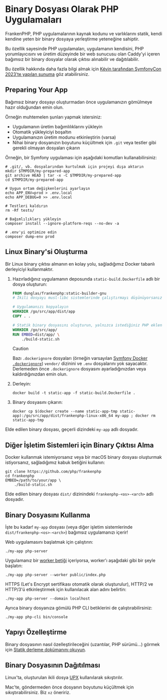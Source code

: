 # Binary Dosyası Olarak PHP Uygulamaları

FrankenPHP, PHP uygulamalarının kaynak kodunu ve varlıklarını statik, kendi kendine yeten bir binary dosyaya yerleştirme yeteneğine sahiptir.

Bu özellik sayesinde PHP uygulamaları, uygulamanın kendisini, PHP yorumlayıcısını ve üretim düzeyinde bir web sunucusu olan Caddy'yi içeren bağımsız bir binary dosyalar olarak çıktısı alınabilir ve dağıtılabilir.

Bu özellik hakkında daha fazla bilgi almak için [Kévin tarafından SymfonyCon 2023'te yapılan sunuma](https://dunglas.dev/2023/12/php-and-symfony-apps-as-standalone-binaries/) göz atabilirsiniz.

## Preparing Your App

Bağımsız binary dosyayı oluşturmadan önce uygulamanızın gömülmeye hazır olduğundan emin olun.

Örneğin muhtemelen şunları yapmak istersiniz:

- Uygulamanın üretim bağımlılıklarını yükleyin
- Otomatik yükleyiciyi boşaltın
- Uygulamanızın üretim modunu etkinleştirin (varsa)
- Nihai binary dosyanızın boyutunu küçültmek için `.git` veya testler gibi gerekli olmayan dosyaları çıkarın

Örneğin, bir Symfony uygulaması için aşağıdaki komutları kullanabilirsiniz:

```console
# .git/, vb. dosyalarından kurtulmak için projeyi dışa aktarın
mkdir $TMPDIR/my-prepared-app
git archive HEAD | tar -x -C $TMPDIR/my-prepared-app
cd $TMPDIR/my-prepared-app

# Uygun ortam değişkenlerini ayarlayın
echo APP_ENV=prod > .env.local
echo APP_DEBUG=0 >> .env.local

# Testleri kaldırın
rm -Rf tests/

# Bağımlılıkları yükleyin
composer install --ignore-platform-reqs --no-dev -a

# .env'yi optimize edin
composer dump-env prod
```

## Linux Binary'si Oluşturma

Bir Linux binary çıktısı almanın en kolay yolu, sağladığımız Docker tabanlı derleyiciyi kullanmaktır.

1. Hazırladığınız uygulamanın deposunda `static-build.Dockerfile` adlı bir dosya oluşturun:

   ```dockerfile
   FROM dunglas/frankenphp:static-builder-gnu
   # İkili dosyayı musl-libc sistemlerinde çalıştırmayı düşünüyorsanız static-builder-musl kullanın

   # Uygulamanızı kopyalayın
   WORKDIR /go/src/app/dist/app
   COPY . .

   # Statik binary dosyasını oluşturun, yalnızca istediğiniz PHP eklentilerini seçtiğinizden emin olun
   WORKDIR /go/src/app/
   RUN EMBED=dist/app/ \
       ./build-static.sh
   ```

   > [!CAUTION]
   >
   > Bazı `.dockerignore` dosyaları (örneğin varsayılan [Symfony Docker `.dockerignore`](https://github.com/dunglas/symfony-docker/blob/main/.dockerignore))
   > `vendor/` dizinini ve `.env` dosyalarını yok sayacaktır. Derlemeden önce `.dockerignore` dosyasını ayarladığınızdan veya kaldırdığınızdan emin olun.

2. Derleyin:

   ```console
   docker build -t static-app -f static-build.Dockerfile .
   ```

3. Binary dosyasını çıkarın:

   ```console
   docker cp $(docker create --name static-app-tmp static-app):/go/src/app/dist/frankenphp-linux-x86_64 my-app ; docker rm static-app-tmp
   ```

Elde edilen binary dosyası, geçerli dizindeki `my-app` adlı dosyadır.

## Diğer İşletim Sistemleri için Binary Çıktısı Alma

Docker kullanmak istemiyorsanız veya bir macOS binary dosyası oluşturmak istiyorsanız, sağladığımız kabuk betiğini kullanın:

```console
git clone https://github.com/php/frankenphp
cd frankenphp
EMBED=/path/to/your/app \
    ./build-static.sh
```

Elde edilen binary dosyası `dist/` dizinindeki `frankenphp-<os>-<arch>` adlı dosyadır.

## Binary Dosyasını Kullanma

İşte bu kadar! `my-app` dosyası (veya diğer işletim sistemlerinde `dist/frankenphp-<os>-<arch>`) bağımsız uygulamanızı içerir!

Web uygulamasını başlatmak için çalıştırın:

```console
./my-app php-server
```

Uygulamanız bir [worker betiği](worker.md) içeriyorsa, worker'ı aşağıdaki gibi bir şeyle başlatın:

```console
./my-app php-server --worker public/index.php
```

HTTPS (Let's Encrypt sertifikası otomatik olarak oluşturulur), HTTP/2 ve HTTP/3'ü etkinleştirmek için kullanılacak alan adını belirtin:

```console
./my-app php-server --domain localhost
```

Ayrıca binary dosyanıza gömülü PHP CLI betiklerini de çalıştırabilirsiniz:

```console
./my-app php-cli bin/console
```

## Yapıyı Özelleştirme

Binary dosyasının nasıl özelleştirileceğini (uzantılar, PHP sürümü...) görmek için [Statik derleme dokümanını okuyun](static.md).

## Binary Dosyasının Dağıtılması

Linux'ta, oluşturulan ikili dosya [UPX](https://upx.github.io) kullanılarak sıkıştırılır.

Mac'te, göndermeden önce dosyanın boyutunu küçültmek için sıkıştırabilirsiniz.
Biz `xz` öneririz.
